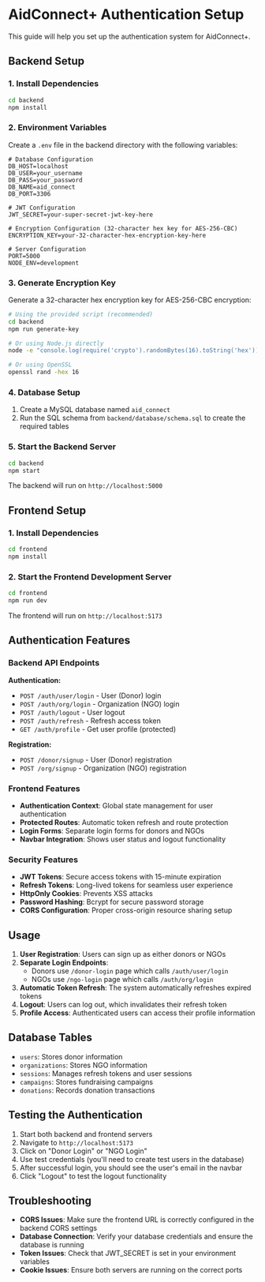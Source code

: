 # AidConnect+ Authentication Setup

This guide will help you set up the authentication system for AidConnect+.

## Backend Setup

### 1. Install Dependencies

```bash
cd backend
npm install
```

### 2. Environment Variables

Create a `.env` file in the backend directory with the following variables:

```env
# Database Configuration
DB_HOST=localhost
DB_USER=your_username
DB_PASS=your_password
DB_NAME=aid_connect
DB_PORT=3306

# JWT Configuration
JWT_SECRET=your-super-secret-jwt-key-here

# Encryption Configuration (32-character hex key for AES-256-CBC)
ENCRYPTION_KEY=your-32-character-hex-encryption-key-here

# Server Configuration
PORT=5000
NODE_ENV=development
```

### 3. Generate Encryption Key

Generate a 32-character hex encryption key for AES-256-CBC encryption:

```bash
# Using the provided script (recommended)
cd backend
npm run generate-key

# Or using Node.js directly
node -e "console.log(require('crypto').randomBytes(16).toString('hex'))"

# Or using OpenSSL
openssl rand -hex 16
```

### 4. Database Setup

1. Create a MySQL database named `aid_connect`
2. Run the SQL schema from `backend/database/schema.sql` to create the required tables

### 5. Start the Backend Server

```bash
cd backend
npm start
```

The backend will run on `http://localhost:5000`

## Frontend Setup

### 1. Install Dependencies

```bash
cd frontend
npm install
```

### 2. Start the Frontend Development Server

```bash
cd frontend
npm run dev
```

The frontend will run on `http://localhost:5173`

## Authentication Features

### Backend API Endpoints

**Authentication:**

- `POST /auth/user/login` - User (Donor) login
- `POST /auth/org/login` - Organization (NGO) login
- `POST /auth/logout` - User logout
- `POST /auth/refresh` - Refresh access token
- `GET /auth/profile` - Get user profile (protected)

**Registration:**

- `POST /donor/signup` - User (Donor) registration
- `POST /org/signup` - Organization (NGO) registration

### Frontend Features

- **Authentication Context**: Global state management for user authentication
- **Protected Routes**: Automatic token refresh and route protection
- **Login Forms**: Separate login forms for donors and NGOs
- **Navbar Integration**: Shows user status and logout functionality

### Security Features

- **JWT Tokens**: Secure access tokens with 15-minute expiration
- **Refresh Tokens**: Long-lived tokens for seamless user experience
- **HttpOnly Cookies**: Prevents XSS attacks
- **Password Hashing**: Bcrypt for secure password storage
- **CORS Configuration**: Proper cross-origin resource sharing setup

## Usage

1. **User Registration**: Users can sign up as either donors or NGOs
2. **Separate Login Endpoints**:
   - Donors use `/donor-login` page which calls `/auth/user/login`
   - NGOs use `/ngo-login` page which calls `/auth/org/login`
3. **Automatic Token Refresh**: The system automatically refreshes expired tokens
4. **Logout**: Users can log out, which invalidates their refresh token
5. **Profile Access**: Authenticated users can access their profile information

## Database Tables

- `users`: Stores donor information
- `organizations`: Stores NGO information
- `sessions`: Manages refresh tokens and user sessions
- `campaigns`: Stores fundraising campaigns
- `donations`: Records donation transactions

## Testing the Authentication

1. Start both backend and frontend servers
2. Navigate to `http://localhost:5173`
3. Click on "Donor Login" or "NGO Login"
4. Use test credentials (you'll need to create test users in the database)
5. After successful login, you should see the user's email in the navbar
6. Click "Logout" to test the logout functionality

## Troubleshooting

- **CORS Issues**: Make sure the frontend URL is correctly configured in the backend CORS settings
- **Database Connection**: Verify your database credentials and ensure the database is running
- **Token Issues**: Check that JWT_SECRET is set in your environment variables
- **Cookie Issues**: Ensure both servers are running on the correct ports
